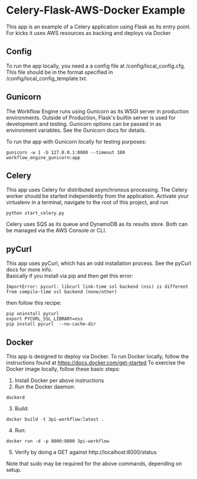 Celery-Flask-AWS-Docker Example
=======

This app is an example of a Celery application using Flask as its entry point.  For kicks it uses AWS resources as backing and deploys via Docker

Config
-----
To run the app locally, you need a a config file at /config/local_config.cfg.  This file should be in the format
specified in /config/local_config_template.txt. 

Gunicorn
-----
The Workflow Engine runs using Gunicorn as its WSGI server in production environments. Outside of Production,
Flask's builtin server is used for development and testing.  Gunicorn options can be passed in as environment variables.
See the Gunicorn docs for details.  

To run the app with Gunicorn locally for testing purposes:
```
gunicorn -w 1 -b 127.0.0.1:8080 --timeout 180 workflow_engine_gunicorn:app

```
Celery
-----
This app uses Celery for distributed asynchronous processing.  The Celery worker should be started independently from 
the application.  Activate your virtualenv in a terminal, navigate to the root of this project, and run 
```
python start_celery.py

```
Celery uses SQS as its queue and DynamoDB as its results store.  Both can be managed via the AWS Console or CLI.
  
pyCurl
-----
This app uses pyCurl, which has an odd installation process.  See the pyCurl docs for more info.  
Basically if you install via pip and then get this error:

```
ImportError: pycurl: libcurl link-time ssl backend (nss) is different from compile-time ssl backend (none/other)

```
then follow this recipe:
```
pip uninstall pycurl
export PYCURL_SSL_LIBRARY=nss
pip install pycurl  --no-cache-dir

```

Docker
-----
This app is designed to deploy via Docker.  To run Docker locally, follow the instructions found at https://docs.docker.com/get-started
To exercise the Docker image locally, follow these basic steps: 
1. Install Docker per above instructions
2. Run the Docker daemon: 
```
dockerd
```
3. Build: 
```
docker build -t 3pi-workflow:latest .
```
4. Run: 
```
docker run -d -p 8000:8000 3pi-workflow
```
5. Verify by doing a GET against http://localhost:8000/status

Note that sudo may be required for the above commands, depending on setup.
